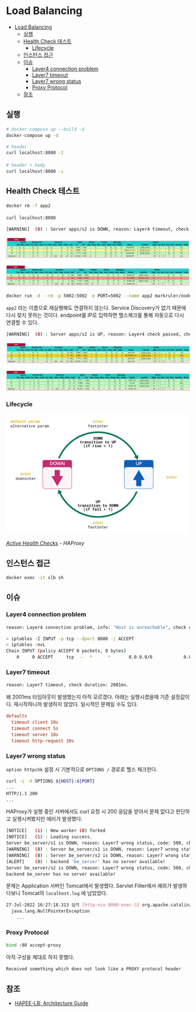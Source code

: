 # Load Balancing

- [Load Balancing](#load-balancing)
  - [실행](#실행)
  - [Health Check 테스트](#health-check-테스트)
    - [Lifecycle](#lifecycle)
  - [인스턴스 접근](#인스턴스-접근)
  - [이슈](#이슈)
    - [Layer4 connection problem](#layer4-connection-problem)
    - [Layer7 timeout](#layer7-timeout)
    - [Layer7 wrong status](#layer7-wrong-status)
    - [Proxy Protocol](#proxy-protocol)
  - [참조](#참조)

## 실행

```sh
# docker-compose up --build -d
docker-compose up -d
```

```sh
# header
curl localhost:8080 -I

# header + body
curl localhost:8080 -i
```

## Health Check 테스트

```sh
docker rm -f app2

curl localhost:8080
```

```sh
[WARNING]  (8) : Server apps/s2 is DOWN, reason: Layer4 timeout, check duration: 2000ms. 2 active and 0 backup servers left. 1 sessions active, 0 requeued, 0 remaining in queue.
```

![Going Down](../../images/haproxy/1-going-down.png)

![Down](../../images/haproxy/2-down.png)

```sh
docker run -d --rm -p 5002:5002 -e PORT=5002 --name app2 markruler/nodejs-hello-world
```

`app2` 라는 이름으로 재실행해도 연결하지 않는다.
Service Discovery가 없기 때문에 다시 찾지 못하는 것이다.
endpoint를 IP로 입력하면 헬스체크를 통해 자동으로 다시 연결할 수 있다.

```sh
[WARNING]  (8) : Server apps/s2 is UP, reason: Layer4 check passed, check duration: 0ms. 3 active and 0 backup servers online. 0 sessions requeued, 0 total in queue.
```

![Going UP](../../images/haproxy/3-going-up.png)

![Up](../../images/haproxy/4-up.png)

### Lifecycle

![Lifecycle](../../images/haproxy/haproxy-health-check.png)

*[Active Health Checks](https://www.haproxy.com/documentation/hapee/2-5r1//load-balancing/health-checking/active-health-checks/) - HAProxy*

## 인스턴스 접근

```sh
docker exec -it slb sh
```

## 이슈

### Layer4 connection problem

```sh
reason: Layer4 connection problem, info: "Host is unreachable", check duration: 1002ms.
```

```sh
> iptables -I INPUT -p tcp --dport 8080 -j ACCEPT
> iptables -nvL
Chain INPUT (policy ACCEPT 0 packets, 0 bytes)
    0     0 ACCEPT     tcp  --  *      *       0.0.0.0/0            0.0.0.0/0            state NEW tcp dpt:8080
```

### Layer7 timeout

```sh
reason: Layer7 timeout, check duration: 2001ms.
```

왜 2001ms 타임아웃이 발생했는지 아직 모르겠다.
아래는 실행시켰을때 기준 설정값이다.
재시작하니까 발생하지 않았다.
일시적인 문제일 수도 있다.

```conf
defaults
  timeout client 10s
  timeout connect 5s
  timeout server 10s
  timeout http-request 10s
```

### Layer7 wrong status

`option httpchk` 설정 시 기본적으로 `OPTIONS /` 경로로 헬스 체크한다.

```sh
curl -i -X OPTIONS ${HOST}:${PORT}
...
HTTP/1.1 200
...
```

HAProxy가
실행 중인 서버에서도 curl 요청 시 200 응답을 받아서
문제 없다고 판단하고 실행시켜봤지만 에러가 발생했다.

```sh
[NOTICE]   (1) : New worker (8) forked
[NOTICE]   (1) : Loading success.
Server be_server/s1 is DOWN, reason: Layer7 wrong status, code: 500, check duration: 4ms. 1 active and 0 backup servers left. 0 sessions active, 0 requeued, 0 remaining in queue.
[WARNING]  (8) : Server be_server/s1 is DOWN, reason: Layer7 wrong status, code: 500, check duration: 4ms. 1 active and 0 backup servers left. 0 sessions active, 0 requeued, 0 remaining in queue.
[WARNING]  (8) : Server be_server/s2 is DOWN, reason: Layer7 wrong status, code: 500, check duration: 3ms. 0 active and 0 backup servers left. 0 sessions active, 0 requeued, 0 remaining in queue.
[ALERT]    (8) : backend 'be_server' has no server available!
Server be_server/s2 is DOWN, reason: Layer7 wrong status, code: 500, check duration: 3ms. 0 active and 0 backup servers left. 0 sessions active, 0 requeued, 0 remaining in queue.
backend be_server has no server available!
```

문제는 Application 서버인 Tomcat에서 발생했다.
Servlet Filter에서 예외가 발생하다보니 Tomcat의 `localhost.log` 에 남았었다.

```sh
27-Jul-2022 16:27:18.313 심각 [http-nio-8090-exec-3] org.apache.catalina.core.StandardWrapperValve.invoke Servlet.service() for servlet [spring-web] in context with path [] threw exception
  java.lang.NullPointerException
    ...
```

### Proxy Protocol

```sh
bind :80 accept-proxy
```

아직 구성을 제대로 하지 못했다.

```sh
Received something which does not look like a PROXY protocol header
```

## 참조

- [HAPEE-LB: Architecture Guide](https://www.haproxy.com/documentation/hapee/2-5r1/onepage/architecture/)
